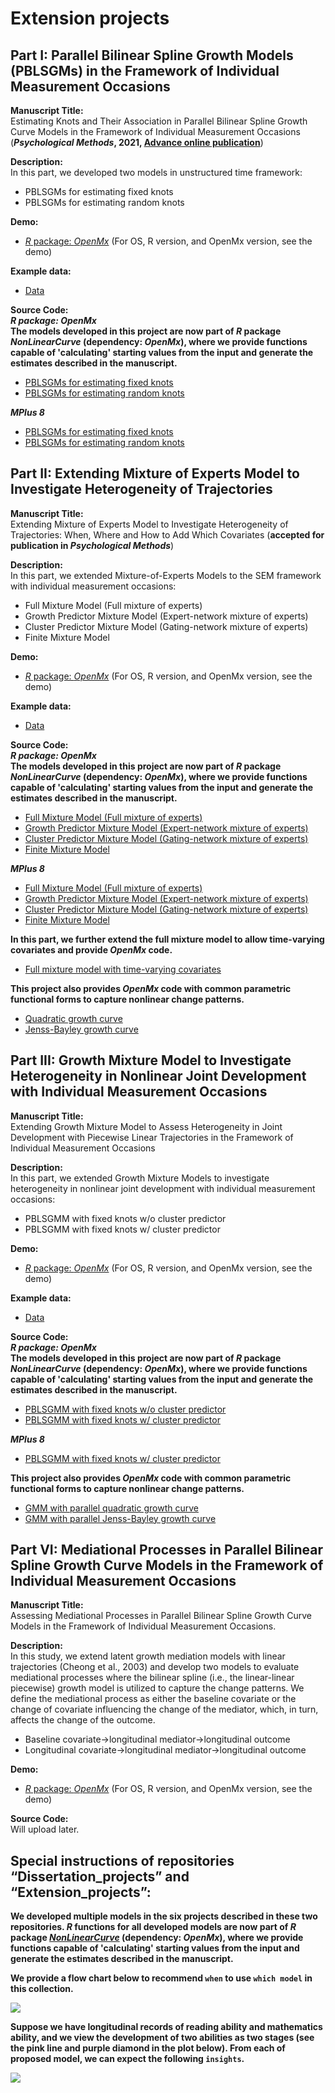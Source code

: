 # Extension projects

## Part I: Parallel Bilinear Spline Growth Models (PBLSGMs) in the Framework of Individual Measurement Occasions
**Manuscript Title:** <br>
Estimating Knots and Their Association in Parallel Bilinear Spline Growth Curve Models in the Framework of Individual Measurement Occasions (***Psychological Methods*, 2021, [Advance online publication](https://doi.org/10.1037/met0000309)**)

**Description:** <br>
In this part, we developed two models in unstructured time framework:
- PBLSGMs for estimating fixed knots 
- PBLSGMs for estimating random knots

**Demo:**
- [*R* package: *OpenMx*](https://github.com/Veronica0206/Extension_projects/blob/master/Part%201/OpenMx_E1/OpenMx_demo.md)
(For OS, R version, and OpenMx version, see the demo)

**Example data:** <br>
- [Data](https://github.com/Veronica0206/NonLinearCurve/blob/main/data/BLSGM_bi_dat.RData)

**Source Code:** <br>
***R package: OpenMx*** <br>
**The models developed in this project are now part of *R* package *NonLinearCurve* (dependency: *OpenMx*), where we provide functions capable of 'calculating' starting values from the input and generate the estimates described in the manuscript.**
- [PBLSGMs for estimating fixed knots](https://github.com/Veronica0206/NonLinearCurve/blob/main/R/PBLSGM_fixed.R)
- [PBLSGMs for estimating random knots](https://github.com/Veronica0206/NonLinearCurve/blob/main/R/PBLSGM_random.R)

***MPlus 8*** <br>
- [PBLSGMs for estimating fixed knots](https://github.com/Veronica0206/Extension_projects/blob/master/Part%201/MPlus8_E1/PBLSGM_Unknown%20Fixed%20Knot.inp)
- [PBLSGMs for estimating random knots](https://github.com/Veronica0206/Extension_projects/blob/master/Part%201/MPlus8_E1/PBLSGM_Unknown%20Random%20Knot.inp)

## Part II: Extending Mixture of Experts Model to Investigate Heterogeneity of Trajectories
**Manuscript Title:** <br>
Extending Mixture of Experts Model to Investigate Heterogeneity of Trajectories: When, Where and How to Add Which Covariates (**accepted for publication in *Psychological Methods***)

**Description:** <br>
In this part, we extended Mixture-of-Experts Models to the SEM framework with individual measurement occasions:
- Full Mixture Model (Full mixture of experts)
- Growth Predictor Mixture Model (Expert-network mixture of experts)
- Cluster Predictor Mixture Model (Gating-network mixture of experts)
- Finite Mixture Model

**Demo:** 
- [*R* package: *OpenMx*](https://github.com/Veronica0206/Extension_projects/blob/master/Part%202/OpenMx_E2/OpenMx_demo.md)
(For OS, R version, and OpenMx version, see the demo)

**Example data:** <br>
- [Data](https://github.com/Veronica0206/NonLinearCurve/blob/main/data/BLSGM_uni_sub_dat.RData)

**Source Code:** <br>
***R package: OpenMx*** <br>
**The models developed in this project are now part of *R* package *NonLinearCurve* (dependency: *OpenMx*), where we provide functions capable of 'calculating' starting values from the input and generate the estimates described in the manuscript.**
- [Full Mixture Model (Full mixture of experts)](https://github.com/Veronica0206/NonLinearCurve/blob/main/R/BLSGM_FullMM.R)
- [Growth Predictor Mixture Model (Expert-network mixture of experts)](https://github.com/Veronica0206/NonLinearCurve/blob/main/R/BLSGM_GPMM.R)
- [Cluster Predictor Mixture Model (Gating-network mixture of experts)](https://github.com/Veronica0206/NonLinearCurve/blob/main/R/BLSGM_CPMM.R)
- [Finite Mixture Model](https://github.com/Veronica0206/NonLinearCurve/blob/main/R/BLSGM_FMM.R)

***MPlus 8*** <br>
- [Full Mixture Model (Full mixture of experts)](https://github.com/Veronica0206/Extension_projects/blob/master/Part%202/MPlus8_E2/Full%20MoE.inp)
- [Growth Predictor Mixture Model (Expert-network mixture of experts)](https://github.com/Veronica0206/Extension_projects/blob/master/Part%202/MPlus8_E2/Expert-network%20MoE.inp)
- [Cluster Predictor Mixture Model (Gating-network mixture of experts)](https://github.com/Veronica0206/Extension_projects/blob/master/Part%202/MPlus8_E2/Gating-network%20MoE.inp)
- [Finite Mixture Model](https://github.com/Veronica0206/Extension_projects/blob/master/Part%202/MPlus8_E2/FMM.inp)

**In this part, we further extend the full mixture model to allow time-varying covariates and provide *OpenMx* code.**
- [Full mixture model with time-varying covariates](https://github.com/Veronica0206/Extension_projects/blob/master/Part%202/R1_extension/fun_for_VaryingMoE.R)

**This project also provides *OpenMx* code with common parametric functional forms to capture nonlinear change patterns.**
- [Quadratic growth curve](https://github.com/Veronica0206/Extension_projects/blob/master/Part%202/R1_sensitivity/full_MoE_quad.R)
- [Jenss-Bayley growth curve](https://github.com/Veronica0206/Extension_projects/blob/master/Part%202/R1_sensitivity/full_MoE_JB.R)

## Part III: Growth Mixture Model to Investigate Heterogeneity in Nonlinear Joint Development with Individual Measurement Occasions
**Manuscript Title:** <br>
Extending Growth Mixture Model to Assess Heterogeneity in Joint Development with Piecewise Linear Trajectories in the Framework of Individual Measurement Occasions

**Description:** <br>
In this part, we extended Growth Mixture Models to investigate heterogeneity in nonlinear joint development with individual measurement occasions:
- PBLSGMM with fixed knots w/o cluster predictor
- PBLSGMM with fixed knots w/ cluster predictor

**Demo:** 
- [*R* package: *OpenMx*](https://github.com/Veronica0206/Extension_projects/blob/master/Part%203/OpenMx_E3/OpenMx_demo.md)
(For OS, R version, and OpenMx version, see the demo)

**Example data:** <br>
- [Data](https://github.com/Veronica0206/NonLinearCurve/blob/main/data/BLSGM_bi_sub_dat.RData)

**Source Code:** <br>
***R package: OpenMx*** <br>
**The models developed in this project are now part of *R* package *NonLinearCurve* (dependency: *OpenMx*), where we provide functions capable of 'calculating' starting values from the input and generate the estimates described in the manuscript.**
- [PBLSGMM with fixed knots w/o cluster predictor](https://github.com/Veronica0206/NonLinearCurve/blob/main/R/PBLSGM_FMM.R)
- [PBLSGMM with fixed knots w/ cluster predictor](https://github.com/Veronica0206/NonLinearCurve/blob/main/R/PBLSGM_CPMM.R)

***MPlus 8*** <br>
- [PBLSGMM with fixed knots w/ cluster predictor](https://github.com/Veronica0206/Extension_projects/blob/master/Part%203/MPlus8_E3/PBLSGMM.inp)

**This project also provides *OpenMx* code with common parametric functional forms to capture nonlinear change patterns.**
- [GMM with parallel quadratic growth curve](https://github.com/Veronica0206/Extension_projects/blob/master/Part%203/R1_sensitivity/GMM_parallel%20quad.R)
- [GMM with parallel Jenss-Bayley growth curve](https://github.com/Veronica0206/Extension_projects/blob/master/Part%203/R1_sensitivity/GMM_parallel_JB.R)

## Part VI: Mediational Processes in Parallel Bilinear Spline Growth Curve Models in the Framework of Individual Measurement Occasions
**Manuscript Title:** <br>
Assessing Mediational Processes in Parallel Bilinear Spline Growth Curve Models in the Framework of Individual Measurement Occasions.

**Description:** <br>
In this study, we extend latent growth mediation models with linear trajectories (Cheong et al., 2003) and develop two models to evaluate mediational processes where the bilinear spline (i.e., the linear-linear piecewise) growth model is utilized to capture the change patterns. We define the mediational process as either the baseline covariate or the change of covariate influencing the change of the mediator, which, in turn, affects the change of the outcome. 
- Baseline covariate->longitudinal mediator->longitudinal outcome
- Longitudinal covariate->longitudinal mediator->longitudinal outcome

**Demo:** 
- [*R* package: *OpenMx*](https://github.com/Veronica0206/Extension_projects/blob/master/Part%206/OpenMx_demo6.md)
(For OS, R version, and OpenMx version, see the demo)

**Source Code:** <br>
Will upload later.


## Special instructions of repositories “Dissertation_projects” and “Extension_projects”:

**We developed multiple models in the six projects described in these two repositories. *R* functions for all developed models are now part of *R* package *[NonLinearCurve](https://github.com/Veronica0206/NonLinearCurve/blob/main/R/)* (dependency: *OpenMx*), where we provide functions capable of 'calculating' starting values from the input and generate the estimates described in the manuscript.**<br>

**We provide a flow chart below to recommend ```when``` to use ```which model``` in this collection.**<br>

![](https://github.com/Veronica0206/Extension_projects/blob/master/plot.jpg)<!-- -->

**Suppose we have longitudinal records of reading ability and mathematics ability, and we view the development of two abilities as two stages (see the pink line and purple diamond in the plot below). From each of proposed model, we can expect the following ```insights```.**<br>

![](https://github.com/Veronica0206/Extension_projects/blob/master/Demo.jpg)<!-- -->
